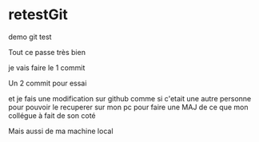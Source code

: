 # retestGit
demo git test

Tout ce passe très bien 

je vais faire le 1 commit

Un 2 commit pour essai

et je fais une modification sur github comme si c'etait une autre personne pour 
pouvoir le recuperer sur mon pc pour faire une MAJ de ce que mon collégue à fait de son coté

Mais aussi de ma machine local
